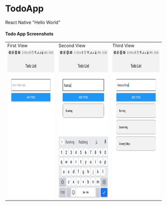 # TodoApp
React Native "Hello World"
#### Todo App Screenshots

<table>
  <tr>
    <td>First View</td>
     <td>Second View</td>
     <td>Third View</td>
  </tr>
  <tr>
    <td><img src="https://github.com/code-ninja-james/TodoApp/blob/update/assets/Screenshot3.png" width=270 height=480></td>
    <td><img src="https://github.com/code-ninja-james/TodoApp/blob/update/assets/Screenshot1.png" width=270 height=480></td>
    <td><img src="https://github.com/code-ninja-james/TodoApp/blob/update/assets/Screenshot2.png" width=270 height=480></td>
  </tr>
 </table>
